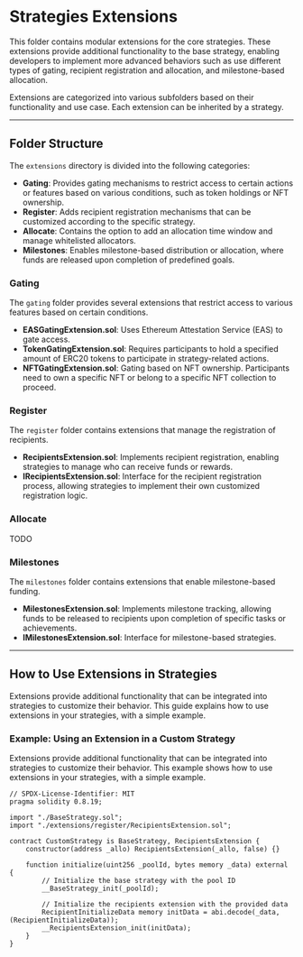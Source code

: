
# Strategies Extensions

This folder contains modular extensions for the core strategies. These extensions provide additional functionality to the base strategy, enabling developers to implement more advanced behaviors such as use different types of gating, recipient registration and allocation, and milestone-based allocation.

Extensions are categorized into various subfolders based on their functionality and use case. Each extension can be inherited by a strategy.

---

## Folder Structure

The `extensions` directory is divided into the following categories:

- **Gating**: Provides gating mechanisms to restrict access to certain actions or features based on various conditions, such as token holdings or NFT ownership.
- **Register**: Adds recipient registration mechanisms that can be customized according to the specific strategy.
- **Allocate**: Contains the option to add an allocation time window and manage whitelisted allocators.
- **Milestones**: Enables milestone-based distribution or allocation, where funds are released upon completion of predefined goals.

### Gating
The `gating` folder provides several extensions that restrict access to various features based on certain conditions.

- **EASGatingExtension.sol**: Uses Ethereum Attestation Service (EAS) to gate access.
- **TokenGatingExtension.sol**: Requires participants to hold a specified amount of ERC20 tokens to participate in strategy-related actions.
- **NFTGatingExtension.sol**: Gating based on NFT ownership. Participants need to own a specific NFT or belong to a specific NFT collection to proceed.

### Register
The `register` folder contains extensions that manage the registration of recipients.

- **RecipientsExtension.sol**: Implements recipient registration, enabling strategies to manage who can receive funds or rewards.
- **IRecipientsExtension.sol**: Interface for the recipient registration process, allowing strategies to implement their own customized registration logic.

### Allocate

TODO

### Milestones
The `milestones` folder contains extensions that enable milestone-based funding.

- **MilestonesExtension.sol**: Implements milestone tracking, allowing funds to be released to recipients upon completion of specific tasks or achievements.
- **IMilestonesExtension.sol**: Interface for milestone-based strategies.

---


## How to Use Extensions in Strategies

Extensions provide additional functionality that can be integrated into strategies to customize their behavior. This guide explains how to use extensions in your strategies, with a simple example.

### Example: Using an Extension in a Custom Strategy

Extensions provide additional functionality that can be integrated into strategies to customize their behavior. This example shows how to use extensions in your strategies, with a simple example.

```solidity
// SPDX-License-Identifier: MIT
pragma solidity 0.8.19;

import "./BaseStrategy.sol";
import "./extensions/register/RecipientsExtension.sol";

contract CustomStrategy is BaseStrategy, RecipientsExtension {
    constructor(address _allo) RecipientsExtension(_allo, false) {}

    function initialize(uint256 _poolId, bytes memory _data) external {
        // Initialize the base strategy with the pool ID
        __BaseStrategy_init(_poolId);

        // Initialize the recipients extension with the provided data
        RecipientInitializeData memory initData = abi.decode(_data, (RecipientInitializeData));
        __RecipientsExtension_init(initData);
    }
}
```

